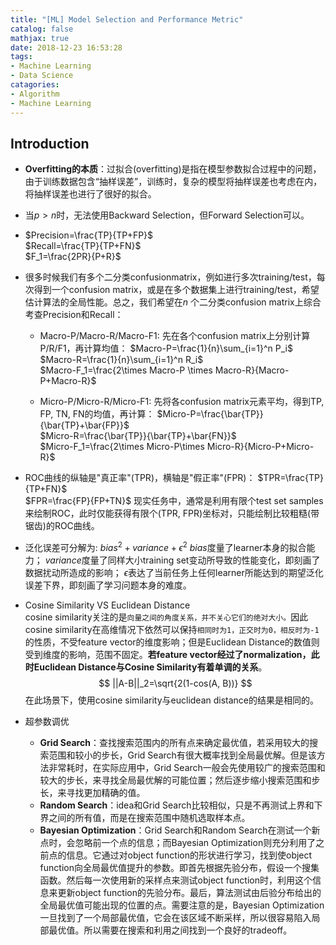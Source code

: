 ```yaml
---
title: "[ML] Model Selection and Performance Metric"
catalog: false
mathjax: true
date: 2018-12-23 16:53:28
tags:
- Machine Learning
- Data Science
catagories:
- Algorithm
- Machine Learning
---
```

## Introduction
* **Overfitting的本质**：过拟合(overfitting)是指在模型参数拟合过程中的问题，由于训练数据包含“抽样误差”，训练时，复杂的模型将抽样误差也考虑在内，将抽样误差也进行了很好的拟合。

* 当$p>n$时，无法使用Backward Selection，但Forward Selection可以。

* $Precision=\frac{TP}{TP+FP}$  
  $Recall=\frac{TP}{TP+FN}$  
  $F_1=\frac{2PR}{P+R}$  

* 很多时候我们有多个二分类confusionmatrix，例如进行多次training/test，每次得到一个confusion matrix，或是在多个数据集上进行training/test，希望估计算法的全局性能。总之，我们希望在$n$ 个二分类confusion matrix上综合考查Precision和Recall：
    * Macro-P/Macro-R/Macro-F1: 先在各个confusion matrix上分别计算 P/R/F1，再计算均值：
    $Macro-P=\frac{1}{n}\sum_{i=1}^n P_i$  
    $Macro-R=\frac{1}{n}\sum_{i=1}^n R_i$  
    $Macro-F_1=\frac{2\times Macro-P \times Macro-R}{Macro-P+Macro-R}$
    
    * Micro-P/Micro-R/Micro-F1: 先将各confusion matrix元素平均，得到TP, FP, TN, FN的均值，再计算：
    $Micro-P=\frac{\bar{TP}}{\bar{TP}+\bar{FP}}$  
    $Micro-R=\frac{\bar{TP}}{\bar{TP}+\bar{FN}}$  
    $Micro-F_1=\frac{2\times Micro-P\times Micro-R}{Micro-P+Micro-R}$

* ROC曲线的纵轴是"真正率"(TPR)，横轴是"假正率"(FPR)：
    $TPR=\frac{TP}{TP+FN}$  
    $FPR=\frac{FP}{FP+TN}$
现实任务中，通常是利用有限个test set samples来绘制ROC，此时仅能获得有限个(TPR, FPR)坐标对，只能绘制比较粗糙(带锯齿)的ROC曲线。

* 泛化误差可分解为: $bias^2+variance+\epsilon^2$
  $bias$度量了learner本身的拟合能力；
  $variance$度量了同样大小training set变动所导致的性能变化，即刻画了数据扰动所造成的影响；
  $\epsilon$表达了当前任务上任何learner所能达到的期望泛化误差下界，即刻画了学习问题本身的难度。

* Cosine Similarity VS Euclidean Distance  
  cosine similarity关注的是```向量之间的角度关系，并不关心它们的绝对大小。```因此cosine similarity在高维情况下依然可以保持```相同时为1，正交时为0，相反时为-1```的性质，不受feature vector的维度影响；但是Euclidean Distance的数值则受到维度的影响，范围不固定。**若feature vector经过了normalization，此时Euclidean Distance与Cosine Similarity有着单调的关系**。
  $$
  ||A-B||_2=\sqrt{2(1-cos(A, B))}
  $$
  在此场景下，使用cosine similarity与euclidean distance的结果是相同的。

* 超参数调优
    * **Grid Search**：查找搜索范围内的所有点来确定最优值，若采用较大的搜索范围和较小的步长，Grid Search有很大概率找到全局最优解。但是该方法非常耗时，在实际应用中，Grid Search一般会先使用较广的搜索范围和较大的步长，来寻找全局最优解的可能位置；然后逐步缩小搜索范围和步长，来寻找更加精确的值。
    * **Random Search**：idea和Grid Search比较相似，只是不再测试上界和下界之间的所有值，而是在搜索范围中随机选取样本点。
    * **Bayesian Optimization**：Grid Search和Random Search在测试一个新点时，会忽略前一个点的信息；而Bayesian Optimization则充分利用了之前点的信息。它通过对object function的形状进行学习，找到使object function向全局最优值提升的参数。即首先根据先验分布，假设一个搜集函数。然后每一次使用新的采样点来测试object function时，利用这个信息来更新object function的先验分布。最后，算法测试由后验分布给出的全局最优值可能出现的位置的点。需要注意的是，Bayesian Optimization一旦找到了一个局部最优值，它会在该区域不断采样，所以很容易陷入局部最优值。所以需要在搜索和利用之间找到一个良好的tradeoff。